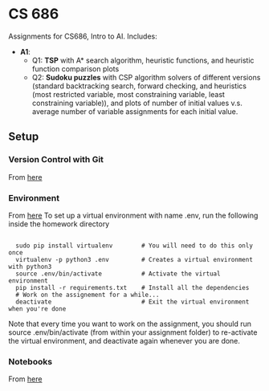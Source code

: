 # CS 686
<p>Assignments for CS686, Intro to AI. Includes:

- **A1**:
  - Q1: **TSP** with A* search algorithm, heuristic functions, and heuristic function comparison plots
  - Q2: **Sudoku puzzles** with CSP algorithm solvers of different versions (standard backtracking search, forward checking, and heuristics (most restricted variable, most constraining variable, least constraining variable)), and plots of number of initial values v.s. average number of variable assignments for each initial value.
</p>

## Setup

### Version Control with Git
From [here](https://product.hubspot.com/blog/git-and-github-tutorial-for-beginners)

### Environment
From [here](http://vision.stanford.edu/teaching/cs131_fall1718/assignment.html)
To set up a virtual environment with name .env, run the following inside the homework directory
<pre><code>
  sudo pip install virtualenv        # You will need to do this only once
  virtualenv -p python3 .env         # Creates a virtual environment with python3
  source .env/bin/activate           # Activate the virtual environment
  pip install -r requirements.txt    # Install all the dependencies
  # Work on the assignement for a while...
  deactivate                         # Exit the virtual environment when you're done
</code></pre>
 
<p> Note that every time you want to work on the assignment, you should run source .env/bin/activate (from within your assignment folder) to re-activate the virtual environment, and deactivate again whenever you are done.</p>

### Notebooks
From [here](http://cs231n.github.io/ipython-tutorial/)
